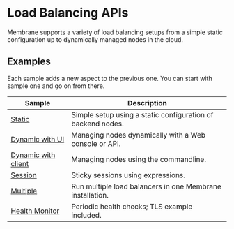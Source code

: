# Load Balancing APIs

Membrane supports a variety of load balancing setups from a simple static configuration up to dynamically managed nodes in the cloud.

## Examples

Each sample adds a new aspect to the previous one. You can start with sample one and go on from there.

| Sample                                             | Description                                                 |
|----------------------------------------------------|-------------------------------------------------------------|
| [Static](1-static#simple-static-api-load-balancer) | Simple setup using a static configuration of backend nodes. |
| [Dynamic with UI](2-dynamic)                       | Managing nodes dynamically with a Web console or API.       |
| [Dynamic with client](3-client)                    | Managing nodes using the commandline.                       |
| [Session](4-session)                               | Sticky sessions using expressions.                          |
| [Multiple](5-multiple)                             | Run multiple load balancers in one Membrane installation.   |
| [Health Monitor](6-health-monitor)                 | Periodic health checks; TLS example included.               |
